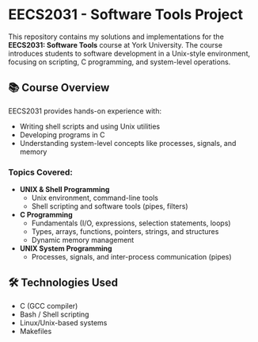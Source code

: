 # EECS2031 - Software Tools Project

This repository contains my solutions and implementations for the **EECS2031: Software Tools** course at York University. The course introduces students to software development in a Unix-style environment, focusing on scripting, C programming, and system-level operations.

## 📚 Course Overview

EECS2031 provides hands-on experience with:
- Writing shell scripts and using Unix utilities
- Developing programs in C
- Understanding system-level concepts like processes, signals, and memory

### Topics Covered:
- **UNIX & Shell Programming**
  - Unix environment, command-line tools
  - Shell scripting and software tools (pipes, filters)
- **C Programming**
  - Fundamentals (I/O, expressions, selection statements, loops)
  - Types, arrays, functions, pointers, strings, and structures
  - Dynamic memory management
- **UNIX System Programming**
  - Processes, signals, and inter-process communication (pipes)

## 🛠 Technologies Used

- C (GCC compiler)
- Bash / Shell scripting
- Linux/Unix-based systems
- Makefiles

